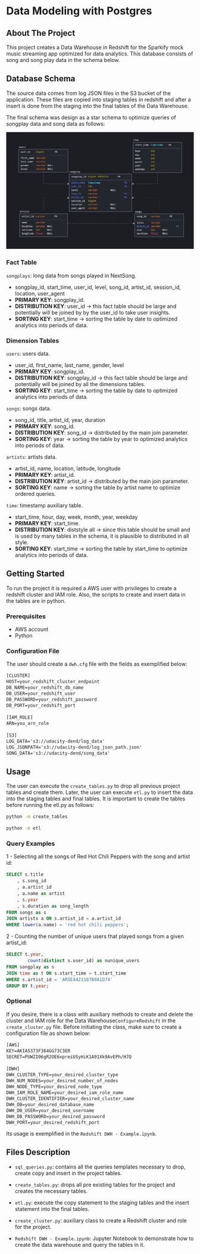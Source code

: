 # Data Modeling with Postgres

## About The Project

This project creates a Data Warehouse in Redshift for the Sparkify mock music streaming app optimized for data analytics. This database consists of song and song play data in the schema below.

## Database Schema

The source data comes from log JSON files in the S3 bucket of the application. These files are copied into staging tables in redshift and after a insert is done from the staging into the final tables of the Data Warehouse. 

The final schema was design as a star schema to optimize queries of songplay data and song data as follows:

!["sparkifydb_erd"](images/sparkifydb_erd.png)

### Fact Table
`songplays`: long data from songs played in NextSong.
 - songplay_id, start_time, user_id, level, song_id, artist_id, session_id, location, user_agent
- **PRIMARY KEY**: songplay_id.
- **DISTRIBUTION KEY**: user_id -> this fact table should be large and potentially will be joined by by the user_id to take user insights.
- **SORTING KEY**: start_time -> sorting the table by date to optimized analytics into periods of data.

### Dimension Tables
`users`: users data.
- user_id, first_name, last_name, gender, level
- **PRIMARY KEY**: songplay_id.
- **DISTRIBUTION KEY**: songplay_id -> this fact table should be large and potentially will be joined by all the dimensions tables.
- **SORTING KEY**: start_time -> sorting the table by date to optimized analytics into periods of data.

`songs`: songs data.
- song_id, title, artist_id, year, duration
- **PRIMARY KEY**: song_id.
- **DISTRIBUTION KEY**: song_id -> distributed by the main join parameter.
- **SORTING KEY**: year -> sorting the table by year to optimized analytics into periods of data.

`artists`: artists data.
- artist_id, name, location, latitude, longitude
- **PRIMARY KEY**: artist_id.
- **DISTRIBUTION KEY**: artist_id -> distributed by the main join parameter.
- **SORTING KEY**: name -> sorting the table by artist name to optimize ordered queries.

`time`: timestamp auxiliary table. 
- start_time, hour, day, week, month, year, weekday
- **PRIMARY KEY**: start_time.
- **DISTRIBUTION KEY**: diststyle all -> since this table should be small and is used by many tables in the schema, it is plausible to distributed in all style.
- **SORTING KEY**: start_time -> sorting the table by start_time to optimize analytics into periods of data.

## Getting Started

To run the project it is required a AWS user with privileges to create a redshift cluster and IAM role. Also, the scripts to create and insert data in the tables are in python.

### Prerequisites

* AWS account
* Python

### Configuration File

The user should create a `dwh.cfg` file with the fields as exemplified below:

```
[CLUSTER]
HOST=your_redshift_cluster_endpoint
DB_NAME=your_redshift_db_name
DB_USER=your_redshift_user
DB_PASSWORD=your_redshift_password
DB_PORT=your_redshift_port

[IAM_ROLE]
ARN=you_arn_role

[S3]
LOG_DATA='s3://udacity-dend/log_data'
LOG_JSONPATH='s3://udacity-dend/log_json_path.json'
SONG_DATA='s3://udacity-dend/song_data'
```

## Usage

The user can execute the `create_tables.py` to drop all previous project tables and create them. Later, the user can execute `etl.py` to insert the data into the staging tables and final tables. It is important to create the tables before running the etl.py as follows:

 ```sh
 python -m create_tables
 ```
 ```sh
 python -m etl
 ```

### Query Examples

1 - Selecting all the songs of Red Hot Chili Peppers with the song and artist id:

```sql
SELECT s.title
    , s.song_id
    , a.artist_id
    , a.name as artist
    , s.year
    , s.duration as song_length
FROM songs as s
JOIN artists a ON s.artist_id = a.artist_id
WHERE lower(a.name) = 'red hot chili peppers';
 ```

2 - Counting the number of unique users that played songs from a given artist_id:

```sql
SELECT t.year, 
        count(distinct s.user_id) as nunique_users
FROM songplay as s
JOIN time as t ON s.start_time = t.start_time
WHERE s.artist_id = 'AR5E44Z1187B9A1D74'
GROUP BY t.year;
 ```

### Optional

If you desire, there is a class with auxiliary methods to create and delete the cluster and IAM role for the Data Warehouse`ConfigureRedshift` in the `create_cluster.py` file. Before initiating the class, make sure to create a configuration file as shown below:

```
[AWS]
KEY=AKIA5373F364GG73C3ER
SECRET=PUWZI06gR2OE6xpreiUSyHiK1A91Xk9AvEPh/H7Q

[DWH] 
DWH_CLUSTER_TYPE=your_desired_cluster_type
DWH_NUM_NODES=your_desired_number_of_nodes
DWH_NODE_TYPE=your_desired_node_type
DWH_IAM_ROLE_NAME=your_desired_iam_role_name
DWH_CLUSTER_IDENTIFIER=your_desired_cluster_name
DWH_DB=your_desired_database_name
DWH_DB_USER=your_desired_username
DWH_DB_PASSWORD=your_desired_password
DWH_PORT=your_desired_redshift_port
```

Its usage is exemplified in the `Redshift DWH - Example.ipynb`.

## Files Description

- `sql_queries.py`: contains all the queries templates necessary to drop, create copy and insert in the project tables.

- `create_tables.py`: drops all pre existing tables for the project and creates the necessary tables.

- `etl.py`: execute the copy statement to the staging tables and the insert statement into the final tables.

- `create_cluster.py`: auxiliary class to create a Redshift cluster and role for the project.

- `Redshift DWH - Example.ipynb`: Jupyter Notebook to demonstrate how to create the data warehouse and query the tables in it.